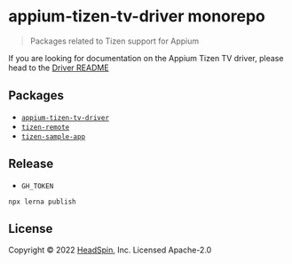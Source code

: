 # appium-tizen-tv-driver monorepo

> Packages related to Tizen support for Appium

If you are looking for documentation on the Appium Tizen TV driver, please head to the [Driver
README](https://github.com/headspinio/appium-tizen-tv-driver/blob/main/packages/appium-tizen-tv-driver/README.md)

## Packages

- [`appium-tizen-tv-driver`](https://github.com/headspinio/appium-tizen-tv-driver/tree/main/packages/appium-tizen-tv-driver)
- [`tizen-remote`](https://github.com/headspinio/appium-tizen-tv-driver/tree/main/packages/tizen-remote)
- [`tizen-sample-app`](https://github.com/headspinio/appium-tizen-tv-driver/tree/main/packages/tizen-sample-app)

## Release

- `GH_TOKEN`

```
npx lerna publish
```

## License

Copyright © 2022 [HeadSpin](https://headspin.io), Inc. Licensed Apache-2.0
